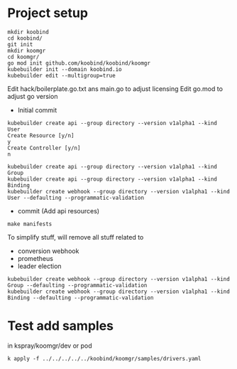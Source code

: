
# Project setup

```
mkdir koobind
cd koobind/
git init
mkdir koomgr
cd koomgr/
go mod init github.com/koobind/koobind/koomgr
kubebuilder init --domain koobind.io
kubebuilder edit --multigroup=true
```

Edit hack/boilerplate.go.txt ans main.go to adjust licensing
Edit go.mod to adjust go version

- Initial commit

```
kubebuilder create api --group directory --version v1alpha1 --kind User
Create Resource [y/n]
y
Create Controller [y/n]
n
```

```
kubebuilder create api --group directory --version v1alpha1 --kind Group
kubebuilder create api --group directory --version v1alpha1 --kind Binding
kubebuilder create webhook --group directory --version v1alpha1 --kind User --defaulting --programmatic-validation
```

- commit (Add api resources)

```
make manifests
```

To simplify stuff, will remove all stuff related to
- conversion webhook
- prometheus
- leader election

```
kubebuilder create webhook --group directory --version v1alpha1 --kind Group --defaulting --programmatic-validation
kubebuilder create webhook --group directory --version v1alpha1 --kind Binding --defaulting --programmatic-validation
```

# Test add samples

in kspray/koomgr/dev or pod
```
k apply -f ../../../../../koobind/koomgr/samples/drivers.yaml
```
